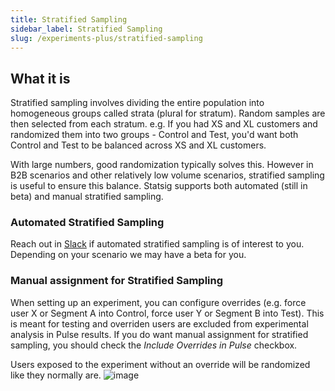 ```yaml
---
title: Stratified Sampling
sidebar_label: Stratified Sampling
slug: /experiments-plus/stratified-sampling
---
```


## What it is

Stratified sampling involves dividing the entire population into homogeneous groups called strata (plural for stratum). Random samples are then selected from each stratum. e.g. If you had  XS and XL customers and randomized them into two groups - Control and Test, you'd want both Control and Test to be balanced across XS and XL customers. 

With large numbers, good randomization typically solves this. However in B2B scenarios and other relatively low volume scenarios, stratified sampling is useful to ensure this balance. Statsig supports both automated (still in beta) and manual stratified sampling. 

### Automated Stratified Sampling
Reach out in [Slack](https://statsig.com/slack) if automated stratified sampling is of interest to you. Depending on your scenario we may have a beta for you. 

### Manual assignment for Stratified Sampling
When setting up an experiment, you can configure overrides (e.g. force user X or Segment A into Control, force user Y or Segment B into Test). This is  meant for testing and overriden users are excluded from experimental analysis in Pulse results. If you do want manual assignment for stratified sampling, you should check the _Include Overrides in Pulse_ checkbox. 

Users exposed to the experiment without an override will be randomized like they normally are. 
![image](https://user-images.githubusercontent.com/31516123/230964234-8cc81f66-f4f8-4f37-b6df-6d36d0d7ab98.png)

